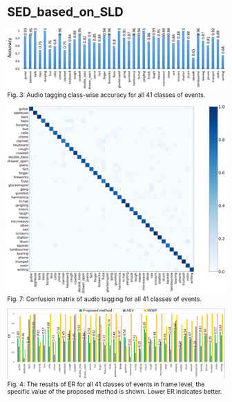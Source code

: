 # SED_based_on_SLD

![fig3](https://github.com/moses1994/SED_based_on_SLD/blob/master/fig3.PNG)
Fig. 3: Audio tagging class-wise accuracy for all 41 classes of events.   
  
  
  
![confusion](https://github.com/moses1994/SED_based_on_SLD/blob/master/confusion.PNG)
Fig. 7: Confusion matrix of audio tagging for all 41 classes of events.    
  
  
  
![fig4-1](https://github.com/moses1994/SED_based_on_SLD/blob/master/fig4-1.PNG)
Fig. 4: The results of ER for all 41 classes of events in frame level, the specific value of the proposed method is shown. Lower ER indicates better.
